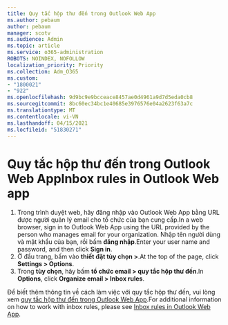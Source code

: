 ```yaml
---
title: Quy tắc hộp thư đến trong Outlook Web App
ms.author: pebaum
author: pebaum
manager: scotv
ms.audience: Admin
ms.topic: article
ms.service: o365-administration
ROBOTS: NOINDEX, NOFOLLOW
localization_priority: Priority
ms.collection: Adm_O365
ms.custom:
- "1800021"
- "922"
ms.openlocfilehash: 9d9bc9e9bcceace8457ae0d4961a9d7d5eda0cb8
ms.sourcegitcommit: 8bc60ec34bc1e40685e3976576e04a2623f63a7c
ms.translationtype: MT
ms.contentlocale: vi-VN
ms.lasthandoff: 04/15/2021
ms.locfileid: "51830271"
---
```

# <a name="inbox-rules-in-outlook-web-app"></a><span data-ttu-id="328a7-102">Quy tắc hộp thư đến trong Outlook Web App</span><span class="sxs-lookup"><span data-stu-id="328a7-102">Inbox rules in Outlook Web app</span></span>

1. <span data-ttu-id="328a7-103">Trong trình duyệt web, hãy đăng nhập vào Outlook Web App bằng URL được người quản lý email cho tổ chức của bạn cung cấp.</span><span class="sxs-lookup"><span data-stu-id="328a7-103">In a web browser, sign in to Outlook Web App using the URL provided by the person who manages email for your organization.</span></span> <span data-ttu-id="328a7-104">Nhập tên người dùng và mật khẩu của bạn, rồi bấm **đăng nhập**.</span><span class="sxs-lookup"><span data-stu-id="328a7-104">Enter your user name and password, and then click **Sign in**.</span></span>
2. <span data-ttu-id="328a7-105">Ở đầu trang, bấm vào **thiết đặt tùy chọn >**.</span><span class="sxs-lookup"><span data-stu-id="328a7-105">At the top of the page, click **Settings > Options**.</span></span>
3. <span data-ttu-id="328a7-106">Trong **tùy chọn**, hãy bấm **tổ chức email > quy tắc hộp thư đến**.</span><span class="sxs-lookup"><span data-stu-id="328a7-106">In **Options**, click **Organize email > Inbox rules**.</span></span>

<span data-ttu-id="328a7-107">Để biết thêm thông tin về cách làm việc với quy tắc hộp thư đến, vui lòng xem [quy tắc hộp thư đến trong Outlook Web App](https://support.office.com/article/inbox-rules-in-outlook-web-app-edea3d17-00c9-434b-b9b7-26ee8d9f5622).</span><span class="sxs-lookup"><span data-stu-id="328a7-107">For additional information on how to work with inbox rules, please see [Inbox rules in Outlook Web App](https://support.office.com/article/inbox-rules-in-outlook-web-app-edea3d17-00c9-434b-b9b7-26ee8d9f5622).</span></span>
